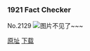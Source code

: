 ### 1921 Fact Checker
No.2129
![图片不见了~~~](https://imgs.xkcd.com/comics/1921_fact_checker.png)

[原址](https://xkcd.com//2129) [下载](https://imgs.xkcd.com/comics/1921_fact_checker.png)

